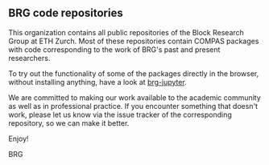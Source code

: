 ## BRG code repositories

<!--

**Here are some ideas to get you started:**

🙋‍♀️ A short introduction - what is your organization all about?
🌈 Contribution guidelines - how can the community get involved?
👩‍💻 Useful resources - where can the community find your docs? Is there anything else the community should know?
🍿 Fun facts - what does your team eat for breakfast?
🧙 Remember, you can do mighty things with the power of [Markdown](https://docs.github.com/github/writing-on-github/getting-started-with-writing-and-formatting-on-github/basic-writing-and-formatting-syntax)
-->

This organization contains all public repositories of the Block Research Group at ETH Zurch.
Most of these repositories contain COMPAS packages with code corresponding to the work of BRG's past and present researchers.

To try out the functionality of some of the packages directly in the browser, without installing anything,
have a look at [brg-jupyter](https://blockresearchgroup.github.io/brg-jupyterlite/lab/index.html).

We are committed to making our work available to the academic community as well as in professional practice.
If you encounter something that doesn't work, please let us know via the issue tracker of the corresponding repository,
so we can make it better.

Enjoy!

BRG
